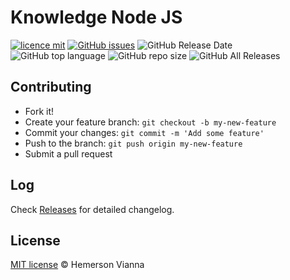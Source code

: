 # Knowledge Node JS

[![licence mit](https://img.shields.io/badge/license-MIT-blue.svg?style=flat-square)](http://hemersonvianna.mit-license.org/)
[![GitHub issues](https://img.shields.io/github/issues/org-victorinox/knowledge-nodejs.svg)](https://github.com/org-victorinox/knowledge-nodejs/issues)
![GitHub Release Date](https://img.shields.io/github/release-date/org-victorinox/knowledge-nodejs.svg)
![GitHub top language](https://img.shields.io/github/languages/top/org-victorinox/knowledge-nodejs.svg)
![GitHub repo size](https://img.shields.io/github/repo-size/org-victorinox/knowledge-nodejs.svg)
![GitHub All Releases](https://img.shields.io/github/downloads/org-victorinox/knowledge-nodejs/total.svg)

## Contributing

- Fork it!
- Create your feature branch: `git checkout -b my-new-feature`
- Commit your changes: `git commit -m 'Add some feature'`
- Push to the branch: `git push origin my-new-feature`
- Submit a pull request

## Log

Check [Releases](https://github.com/org-victorinox/knowledge-nodejs/releases) for detailed changelog.

## License

[MIT license](http://hemersonvianna.mit-license.org/) © Hemerson Vianna
